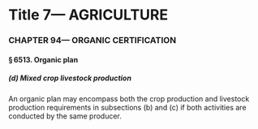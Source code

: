 
# Title 7— AGRICULTURE
### CHAPTER 94— ORGANIC CERTIFICATION
#### § 6513. Organic plan
##### (d) Mixed crop livestock production

An organic plan may encompass both the crop production and livestock production requirements in subsections (b) and (c) if both activities are conducted by the same producer.
